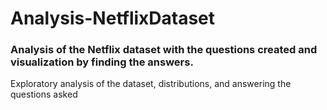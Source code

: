 # Analysis-NetflixDataset

### Analysis of the Netflix dataset with the questions created and visualization by finding the answers. 
Exploratory analysis of the dataset, distributions, and answering the questions asked
